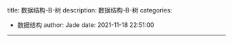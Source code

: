 title: 数据结构-B-树
description: 数据结构-B-树
categories:
  - 数据结构
author: Jade
date: 2021-11-18 22:51:00
---
##